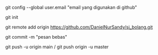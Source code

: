 git config --global user.email "email yang digunakan di github"

git init

git remote add origin https://github.com/DanielNurSandy/si_bolang.git

git commit -m "pesan bebas"

git push -u origin main / git push origin -u master

